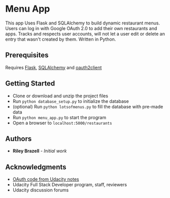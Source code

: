 # Menu App
This app Uses Flask and SQLAlchemy to build dynamic restaurant menus. Users can log in with Google OAuth 2.0 to add their own restaurants and apps. Tracks and respects user accounts, will not let a user edit or delete an entry that wasn't created by them. Written in Python.

## Prerequisites
Requires [Flask](http://flask.pocoo.org/), [SQLAlchemy](http://www.sqlalchemy.org/) and [oauth2client](https://github.com/google/oauth2client)

## Getting Started

- Clone or download and unzip the project files
- Run `python database_setup.py` to initialize the database
- (optional) Run `python lotsofmenus.py` to fill the database with pre-made data
- Run `python menu_app.py` to start the program
- Open a browser to `localhost:5000/restaurants`

## Authors

* **Riley Brazell** - *Initial work*

## Acknowledgments

* [OAuth code from Udacity notes](https://github.com/udacity/ud330/tree/master/Lesson2)
* Udacity Full Stack Developer program, staff, reviewers
* Udacity discussion forums
